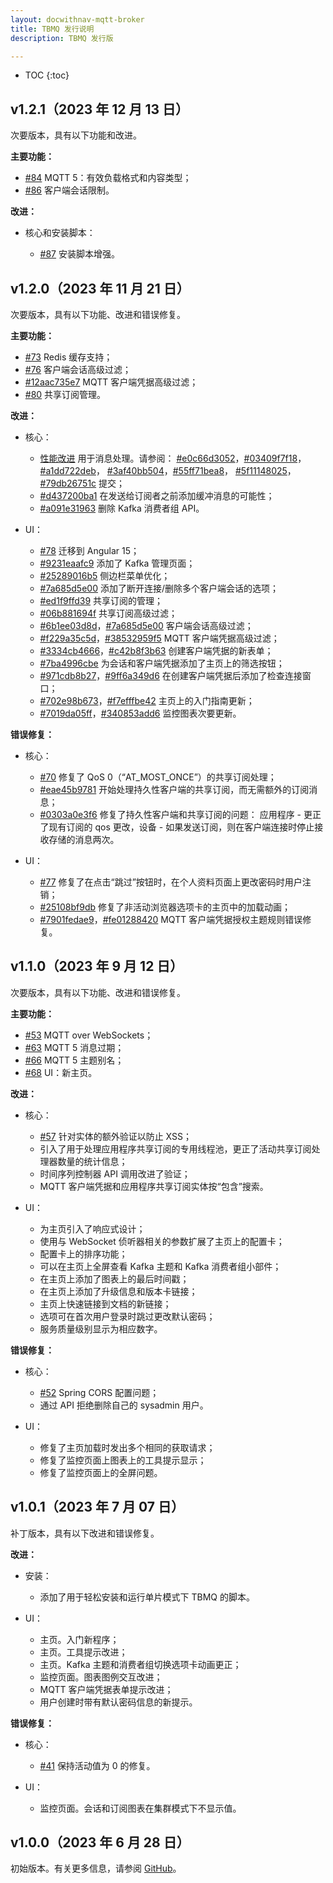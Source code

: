 ```yaml
---
layout: docwithnav-mqtt-broker
title: TBMQ 发行说明
description: TBMQ 发行版

---
```


* TOC
{:toc}

## v1.2.1（2023 年 12 月 13 日）

次要版本，具有以下功能和改进。

**主要功能：**

* [#84](https://github.com/thingsboard/tbmq/pull/84) MQTT 5：有效负载格式和内容类型；
* [#86](https://github.com/thingsboard/tbmq/pull/86) 客户端会话限制。

**改进：**

* 核心和安装脚本：

  * [#87](https://github.com/thingsboard/tbmq/pull/87) 安装脚本增强。

## v1.2.0（2023 年 11 月 21 日）

次要版本，具有以下功能、改进和错误修复。

**主要功能：**

* [#73](https://github.com/thingsboard/tbmq/pull/73) Redis 缓存支持；
* [#76](https://github.com/thingsboard/tbmq/pull/76) 客户端会话高级过滤；
* [#12aac735e7](https://github.com/thingsboard/tbmq/commit/12aac735e7) MQTT 客户端凭据高级过滤；
* [#80](https://github.com/thingsboard/tbmq/pull/80) 共享订阅管理。

**改进：**

* 核心：

  * [性能改进](/docs/mqtt-broker/reference/3m-throughput-single-node-performance-test/) 用于消息处理。请参阅：
  [#e0c66d3052](https://github.com/thingsboard/tbmq/commit/e0c66d3052)，[#03409f7f18](https://github.com/thingsboard/tbmq/commit/03409f7f18)，[#a1dd722deb](https://github.com/thingsboard/tbmq/commit/a1dd722deb)，
  [#3af40bb504](https://github.com/thingsboard/tbmq/commit/3af40bb504)，[#55ff71bea8](https://github.com/thingsboard/tbmq/commit/55ff71bea8)，
  [#5f11148025](https://github.com/thingsboard/tbmq/commit/5f11148025)，[#79db26751c](https://github.com/thingsboard/tbmq/commit/79db26751c) 提交；
  * [#d437200ba1](https://github.com/thingsboard/tbmq/commit/d437200ba1) 在发送给订阅者之前添加缓冲消息的可能性；
  * [#a091e31963](https://github.com/thingsboard/tbmq/commit/a091e31963) 删除 Kafka 消费者组 API。

* UI：

  * [#78](https://github.com/thingsboard/tbmq/pull/78) 迁移到 Angular 15；
  * [#9231eaafc9](https://github.com/thingsboard/tbmq/commit/9231eaafc9) 添加了 Kafka 管理页面；
  * [#25289016b5](https://github.com/thingsboard/tbmq/commit/25289016b5) 侧边栏菜单优化；
  * [#7a685d5e00](https://github.com/thingsboard/tbmq/commit/7a685d5e00) 添加了断开连接/删除多个客户端会话的选项；
  * [#ed1f9ffd39](https://github.com/thingsboard/tbmq/commit/ed1f9ffd39) 共享订阅的管理；
  * [#06b881694f](https://github.com/thingsboard/tbmq/commit/06b881694f) 共享订阅高级过滤；
  * [#6b1ee03d8d](https://github.com/thingsboard/tbmq/commit/6b1ee03d8d)，[#7a685d5e00](https://github.com/thingsboard/tbmq/commit/7a685d5e00) 客户端会话高级过滤；
  * [#f229a35c5d](https://github.com/thingsboard/tbmq/commit/f229a35c5d)，[#38532959f5](https://github.com/thingsboard/tbmq/commit/38532959f5) MQTT 客户端凭据高级过滤；
  * [#3334cb4666](https://github.com/thingsboard/tbmq/commit/3334cb4666)，[#c42b8f3b63](https://github.com/thingsboard/tbmq/commit/c42b8f3b63) 创建客户端凭据的新表单；
  * [#7ba4996cbe](https://github.com/thingsboard/tbmq/commit/7ba4996cbe) 为会话和客户端凭据添加了主页上的筛选按钮；
  * [#971cdb8b27](https://github.com/thingsboard/tbmq/commit/971cdb8b27)，[#9ff6a349d6](https://github.com/thingsboard/tbmq/commit/9ff6a349d6) 在创建客户端凭据后添加了检查连接窗口；
  * [#702e98b673](https://github.com/thingsboard/tbmq/commit/702e98b673)，[#f7efffbe42](https://github.com/thingsboard/tbmq/commit/f7efffbe42) 主页上的入门指南更新；
  * [#7019da05ff](https://github.com/thingsboard/tbmq/commit/7019da05ff)，[#340853add6](https://github.com/thingsboard/tbmq/commit/340853add6) 监控图表次要更新。

**错误修复：**

* 核心：

  * [#70](https://github.com/thingsboard/tbmq/pull/70) 修复了 QoS 0（“AT_MOST_ONCE”）的共享订阅处理；
  * [#eae45b9781](https://github.com/thingsboard/tbmq/commit/eae45b9781) 开始处理持久性客户端的共享订阅，而无需额外的订阅消息；
  * [#0303a0e3f6](https://github.com/thingsboard/tbmq/commit/0303a0e3f6) 修复了持久性客户端和共享订阅的问题：
  应用程序 - 更正了现有订阅的 qos 更改，设备 - 如果发送订阅，则在客户端连接时停止接收存储的消息两次。

* UI：

  * [#77](https://github.com/thingsboard/tbmq/pull/77) 修复了在点击“跳过”按钮时，在个人资料页面上更改密码时用户注销；
  * [#25108bf9db](https://github.com/thingsboard/tbmq/commit/25108bf9db) 修复了非活动浏览器选项卡的主页中的加载动画；
  * [#7901fedae9](https://github.com/thingsboard/tbmq/commit/7901fedae9)，[#fe01288420](https://github.com/thingsboard/tbmq/commit/fe01288420) MQTT 客户端凭据授权主题规则错误修复。

## v1.1.0（2023 年 9 月 12 日）

次要版本，具有以下功能、改进和错误修复。

**主要功能：**

* [#53](https://github.com/thingsboard/tbmq/pull/53) MQTT over WebSockets；
* [#63](https://github.com/thingsboard/tbmq/pull/63) MQTT 5 消息过期；
* [#66](https://github.com/thingsboard/tbmq/pull/66) MQTT 5 主题别名；
* [#68](https://github.com/thingsboard/tbmq/pull/68) UI：新主页。

**改进：**

* 核心：
  
  * [#57](https://github.com/thingsboard/tbmq/pull/57) 针对实体的额外验证以防止 XSS；
  * 引入了用于处理应用程序共享订阅的专用线程池，更正了活动共享订阅处理器数量的统计信息；
  * 时间序列控制器 API 调用改进了验证；
  * MQTT 客户端凭据和应用程序共享订阅实体按“包含”搜索。

* UI：

  * 为主页引入了响应式设计；
  * 使用与 WebSocket 侦听器相关的参数扩展了主页上的配置卡；
  * 配置卡上的排序功能；
  * 可以在主页上全屏查看 Kafka 主题和 Kafka 消费者组小部件；
  * 在主页上添加了图表上的最后时间戳；
  * 在主页上添加了升级信息和版本卡链接；
  * 主页上快速链接到文档的新链接；
  * 选项可在首次用户登录时跳过更改默认密码；
  * 服务质量级别显示为相应数字。

**错误修复：**

* 核心：

  * [#52](https://github.com/thingsboard/tbmq/pull/52) Spring CORS 配置问题；
  * 通过 API 拒绝删除自己的 sysadmin 用户。

* UI：
  
  * 修复了主页加载时发出多个相同的获取请求；
  * 修复了监控页面上图表上的工具提示显示；
  * 修复了监控页面上的全屏问题。

## v1.0.1（2023 年 7 月 07 日）

补丁版本，具有以下改进和错误修复。

**改进：**

* 安装：

  * 添加了用于轻松安装和运行单片模式下 TBMQ 的脚本。

* UI：

  * 主页。入门新程序；
  * 主页。工具提示改进；
  * 主页。Kafka 主题和消费者组切换选项卡动画更正；
  * 监控页面。图表图例交互改进；
  * MQTT 客户端凭据表单提示改进；
  * 用户创建时带有默认密码信息的新提示。

**错误修复：**

* 核心：

  * [#41](https://github.com/thingsboard/tbmq/pull/41) 保持活动值为 0 的修复。

* UI：

  * 监控页面。会话和订阅图表在集群模式下不显示值。

## v1.0.0（2023 年 6 月 28 日）

初始版本。有关更多信息，请参阅 [GitHub](https://github.com/thingsboard/tbmq#tbmq)。